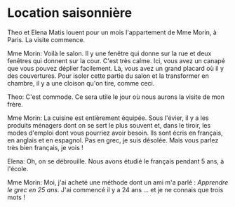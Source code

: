# Location saisonnière

Theo et Elena Matis louent pour un mois l'appartement de Mme Morin, à Paris. La visite commence.

Mme Morin: Voilà le salon. Il y une fenêtre qui donne sur la rue et deux fenêtres qui donnent sur la cour. C'est très calme. Ici, vous avez un canapé que vous pouvez déplier facilement. Là, vous avez un grand placard où il y des couvertures. Pour isoler cette partie du salon et la transformer en chambre, il y a une cloison qu'on tire, comme ceci.

Theo: C'est commode. Ce sera utile le jour où nous aurons la visite de mon frère.

Mme Morin: La cuisine est entièrement équipée. Sous l'évier, il y a les produits ménagers dont on se sert le plus souvent et, dans le tiroir, les modes d'emploi dont vous pourriez avoir besoin. Ils sont écris en français, en anglais et en espagnol. Pas en grec, je suis désolée. Mais vous parlez très bien français, je vois !

Elena: Oh, on se débrouille. Nous avons étudié le français pendant 5 ans, à l'école.

Mme Morin: Moi, j'ai acheté une méthode dont un ami m'a parlé : *Apprendre le grec en 25 ans*. J'ai commencé il y a 24 ans ... et je ne connais que trois mots !
